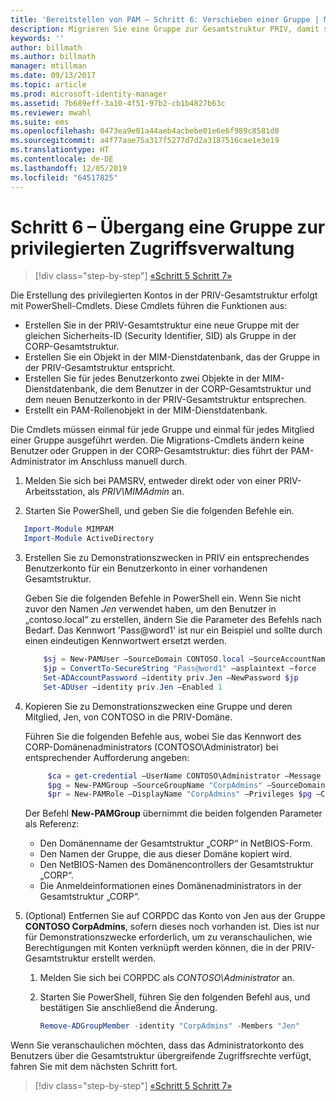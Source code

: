 ```yaml
---
title: 'Bereitstellen von PAM – Schritt 6: Verschieben einer Gruppe | Microsoft Docs'
description: Migrieren Sie eine Gruppe zur Gesamtstruktur PRIV, damit sie mit Privileged Access Management verwaltet werden kann.
keywords: ''
author: billmath
ms.author: billmath
manager: mtillman
ms.date: 09/13/2017
ms.topic: article
ms.prod: microsoft-identity-manager
ms.assetid: 7b689eff-3a10-4f51-97b2-cb1b4827b63c
ms.reviewer: mwahl
ms.suite: ems
ms.openlocfilehash: 0473ea9e01a44aeb4acbebe01e6e6f989c8581d0
ms.sourcegitcommit: a4f77aae75a317f5277d7d2a3187516cae1e3e19
ms.translationtype: HT
ms.contentlocale: de-DE
ms.lasthandoff: 12/05/2019
ms.locfileid: "64517825"
---
```

# <a name="step-6--transition-a-group-to-privileged-access-management"></a>Schritt 6 – Übergang eine Gruppe zur privilegierten Zugriffsverwaltung

> [!div class="step-by-step"]
> [«Schritt 5 ](step-5-establish-trust-between-priv-corp-forests.md)
> [Schritt 7»](step-7-elevate-user-access.md)

Die Erstellung des privilegierten Kontos in der PRIV-Gesamtstruktur erfolgt mit PowerShell-Cmdlets. Diese Cmdlets führen die Funktionen aus:

- Erstellen Sie in der PRIV-Gesamtstruktur eine neue Gruppe mit der gleichen Sicherheits-ID (Security Identifier, SID) als Gruppe in der CORP-Gesamtstruktur.  
- Erstellen Sie ein Objekt in der MIM-Dienstdatenbank, das der Gruppe in der PRIV-Gesamtstruktur entspricht.  
- Erstellen Sie für jedes Benutzerkonto zwei Objekte in der MIM-Dienstdatenbank, die dem Benutzer in der CORP-Gesamtstruktur und dem neuen Benutzerkonto in der PRIV-Gesamtstruktur entsprechen.  
- Erstellt ein PAM-Rollenobjekt in der MIM-Dienstdatenbank.  

Die Cmdlets müssen einmal für jede Gruppe und einmal für jedes Mitglied einer Gruppe ausgeführt werden. Die Migrations-Cmdlets ändern keine Benutzer oder Gruppen in der CORP-Gesamtstruktur: dies führt der PAM-Administrator im Anschluss manuell durch.

1. Melden Sie sich bei PAMSRV, entweder direkt oder von einer PRIV-Arbeitsstation, als *PRIV\MIMAdmin* an.

2.  Starten Sie PowerShell, und geben Sie die folgenden Befehle ein.

```PowerShell
   Import-Module MIMPAM
   Import-Module ActiveDirectory
```

3. Erstellen Sie zu Demonstrationszwecken in PRIV ein entsprechendes Benutzerkonto für ein Benutzerkonto in einer vorhandenen Gesamtstruktur.

   Geben Sie die folgenden Befehle in PowerShell ein.  Wenn Sie nicht zuvor den Namen *Jen* verwendet haben, um den Benutzer in „contoso.local“ zu erstellen, ändern Sie die Parameter des Befehls nach Bedarf. Das Kennwort 'Pass@word1' ist nur ein Beispiel und sollte durch einen eindeutigen Kennwortwert ersetzt werden.

   ```PowerShell
       $sj = New-PAMUser –SourceDomain CONTOSO.local –SourceAccountName Jen
       $jp = ConvertTo-SecureString "Pass@word1" –asplaintext –force
       Set-ADAccountPassword –identity priv.Jen –NewPassword $jp
       Set-ADUser –identity priv.Jen –Enabled 1
   ```

4. Kopieren Sie zu Demonstrationszwecken eine Gruppe und deren Mitglied, Jen, von CONTOSO in die PRIV-Domäne.

    Führen Sie die folgenden Befehle aus, wobei Sie das Kennwort des CORP-Domänenadministrators (CONTOSO\Administrator) bei entsprechender Aufforderung angeben:

   ```PowerShell
        $ca = get-credential –UserName CONTOSO\Administrator –Message "CORP forest domain admin credentials"
        $pg = New-PAMGroup –SourceGroupName "CorpAdmins" –SourceDomain CONTOSO.local                 –SourceDC CORPDC.contoso.local –Credentials $ca
        $pr = New-PAMRole –DisplayName "CorpAdmins" –Privileges $pg –Candidates $sj
   ```

    Der Befehl **New-PAMGroup** übernimmt die beiden folgenden Parameter als Referenz:

     -   Den Domänenname der Gesamtstruktur „CORP“ in NetBIOS-Form.  
     -   Den Namen der Gruppe, die aus dieser Domäne kopiert wird.  
     -   Den NetBIOS-Namen des Domänencontrollers der Gesamtstruktur „CORP“.  
     -   Die Anmeldeinformationen eines Domänenadministrators in der Gesamtstruktur „CORP“.  

5. (Optional) Entfernen Sie auf CORPDC das Konto von Jen aus der Gruppe **CONTOSO CorpAdmins**, sofern dieses noch vorhanden ist.  Dies ist nur für Demonstrationszwecke erforderlich, um zu veranschaulichen, wie Berechtigungen mit Konten verknüpft werden können, die in der PRIV-Gesamtstruktur erstellt werden.

   1.  Melden Sie sich bei CORPDC als *CONTOSO\Administrator* an.

   2.  Starten Sie PowerShell, führen Sie den folgenden Befehl aus, und bestätigen Sie anschließend die Änderung.

       ```PowerShell
       Remove-ADGroupMember -identity "CorpAdmins" -Members "Jen"
       ```


Wenn Sie veranschaulichen möchten, dass das Administratorkonto des Benutzers über die Gesamtstruktur übergreifende Zugriffsrechte verfügt, fahren Sie mit dem nächsten Schritt fort.

> [!div class="step-by-step"]
> [«Schritt 5 ](step-5-establish-trust-between-priv-corp-forests.md)
> [Schritt 7»](step-7-elevate-user-access.md)
